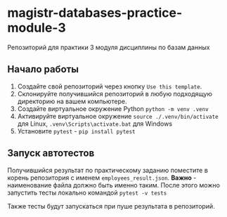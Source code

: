 # magistr-databases-practice-module-3
Репозиторий для практики 3 модуля дисциплины по базам данных


## Начало работы

1) Создайте свой репозиторий через кнопку `Use this template`.
2) Склонируйте получившийся репозиторий в любую подходящую директорию на вашем компьютере.
3) Создайте виртуальное окружение Python `python -m venv .venv`
4) Активируйте виртуальное окружение `source ./.venv/bin/activate` для Linux, `.venv\Scripts\activate.bat`  для Windows
5) Установите `pytest` - `pip install pytest`

## Запуск автотестов

Получившийся результат по практическому заданию поместите в корень репозитория с именем `employees_result.json`. **Важно** - наименование файла должно быть именно таким.
После этого можно запустить тесты локально командой `pytest -v tests`

Также тесты будут запускаться при пуше результата в репозиторий.
